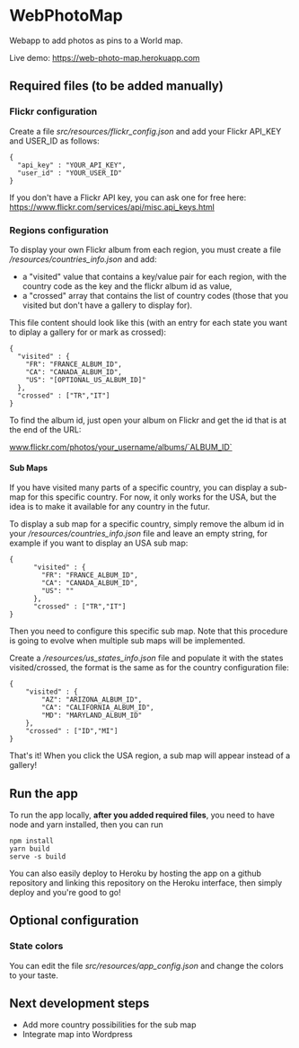 # WebPhotoMap
Webapp to add photos as pins to a World map. 

Live demo: https://web-photo-map.herokuapp.com

## Required files (to be added manually)

### Flickr configuration

Create a file *src/resources/flickr_config.json* and add your Flickr API_KEY and USER_ID as follows:

    {
      "api_key" : "YOUR_API_KEY",
      "user_id" : "YOUR_USER_ID"
    }

If you don't have a Flickr API key, you can ask one for free here: https://www.flickr.com/services/api/misc.api_keys.html

### Regions configuration

To display your own Flickr album from each region, you must create a file */resources/countries_info.json* and add:
- a "visited" value that contains a key/value pair for each region, with the country code as the key and the flickr album id as value,
- a "crossed" array that contains the list of country codes (those that you visited but don't have a gallery to display for).

This file content should look like this (with an entry for each state you want to diplay a gallery for or mark as crossed):

    {
      "visited" : {
        "FR": "FRANCE_ALBUM_ID",
        "CA": "CANADA_ALBUM_ID",
        "US": "[OPTIONAL_US_ALBUM_ID]"
      },
      "crossed" : ["TR","IT"]
    }


To find the album id, just open your album on Flickr and get the id that is at the end of the URL:

www.flickr.com/photos/your_username/albums/`ALBUM_ID`

#### Sub Maps

If you have visited many parts of a specific country, you can display a sub-map for this specific country. For now, it only works for the USA, but the idea is to make it available for any country in the futur. 

To display a sub map for a specific country, simply remove the album id in your */resources/countries_info.json* file and leave an empty string, for example if you want to display an USA sub map:

    {
          "visited" : {
            "FR": "FRANCE_ALBUM_ID",
            "CA": "CANADA_ALBUM_ID",
            "US": ""
          },
          "crossed" : ["TR","IT"]
    }

Then you need to configure this specific sub map. Note that this procedure is going to evolve when multiple sub maps will be implemented.

Create a */resources/us_states_info.json* file and populate it with the states visited/crossed, the format is the same as for the country configuration file:

    {
        "visited" : {
            "AZ": "ARIZONA_ALBUM_ID",
            "CA": "CALIFORNIA_ALBUM_ID",
            "MD": "MARYLAND_ALBUM_ID"
        },
        "crossed" : ["ID","MI"]
    }
    
That's it! When you click the USA region, a sub map will appear instead of a gallery!

## Run the app

To run the app locally, **after you added required files**, you need to have node and yarn installed, then you can run

    npm install
    yarn build
    serve -s build

You can also easily deploy to Heroku by hosting the app on a github repository and linking this repository on the Heroku interface, then simply deploy and you're good to go!

## Optional configuration

### State colors

You can edit the file *src/resources/app_config.json* and change the colors to your taste.

## Next development steps

- Add more country possibilities for the sub map
- Integrate map into Wordpress